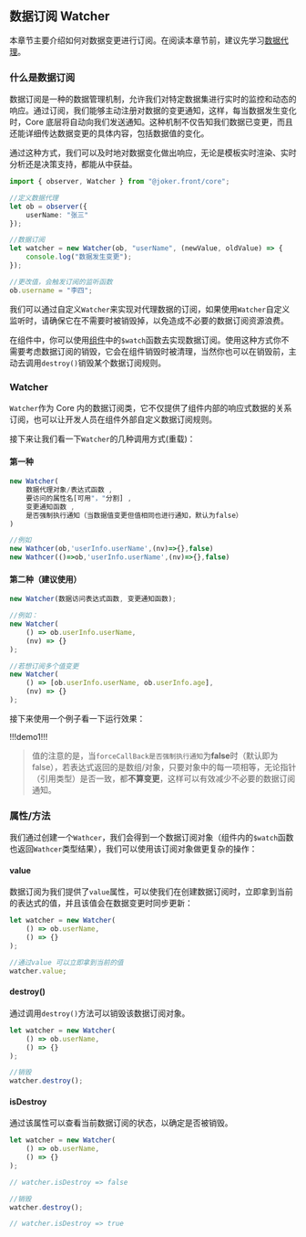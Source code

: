 ## 数据订阅 Watcher

本章节主要介绍如何对数据变更进行订阅。在阅读本章节前，建议先学习[数据代理](/base/observer)。

### 什么是数据订阅

数据订阅是一种的数据管理机制，允许我们对特定数据集进行实时的监控和动态的响应。通过订阅，我们能够主动注册对数据的变更通知，这样，每当数据发生变化时，Core 底层将自动向我们发送通知。这种机制不仅告知我们数据已变更，而且还能详细传达数据变更的具体内容，包括数据值的变化。

通过这种方式，我们可以及时地对数据变化做出响应，无论是模板实时渲染、实时分析还是决策支持，都能从中获益。

```ts
import { observer, Watcher } from "@joker.front/core";

//定义数据代理
let ob = observer({
    userName: "张三"
});

//数据订阅
let watcher = new Watcher(ob, "userName", (newValue, oldValue) => {
    console.log("数据发生变更");
});

//更改值，会触发订阅的监听函数
ob.username = "李四";
```

我们可以通过自定义`Watcher`来实现对代理数据的订阅，如果使用`Watcher`自定义监听时，请确保它在不需要时被销毁掉，以免造成不必要的数据订阅资源浪费。

在组件中，你可以使用[组件](/base/component-api)中的`$watch`函数去实现数据订阅。使用这种方式你不需要考虑数据订阅的销毁，它会在组件销毁时被清理，当然你也可以在销毁前，主动去调用`destroy()`销毁某个数据订阅规则。

### Watcher

`Watcher`作为 Core 内的数据订阅类，它不仅提供了组件内部的响应式数据的关系订阅，也可以让开发人员在组件外部自定义数据订阅规则。

接下来让我们看一下`Watcher`的几种调用方式(重载)：

#### 第一种

```ts
new Watcher(
    数据代理对象/表达式函数 ,
    要访问的属性名[可用"，"分割] ,
    变更通知函数 ,
    是否强制执行通知（当数据值变更但值相同也进行通知，默认为false）
)

//例如
new Wathcer(ob,'userInfo.userName',(nv)=>{},false)
new Wathcer(()=>ob,'userInfo.userName',(nv)=>{},false)
```

#### 第二种（建议使用）

```ts
new Watcher(数据访问表达式函数, 变更通知函数);

//例如：
new Watcher(
    () => ob.userInfo.userName,
    (nv) => {}
);

//若想订阅多个值变更
new Watcher(
    () => [ob.userInfo.userName, ob.userInfo.age],
    (nv) => {}
);
```

接下来使用一个例子看一下运行效果：

!!!demo1!!!

> 值的注意的是，当`forceCallBack是否强制执行通知`为**false**时（默认即为 false），若表达式返回的是数组/对象，只要对象中的每一项相等，无论指针（引用类型）是否一致，都**不算变更**，这样可以有效减少不必要的数据订阅通知。

### 属性/方法

我们通过创建一个`Wathcer`，我们会得到一个数据订阅对象（组件内的`$watch`函数也返回`Wathcer`类型结果），我们可以使用该订阅对象做更复杂的操作：

#### value

数据订阅为我们提供了`value`属性，可以使我们在创建数据订阅时，立即拿到当前的表达式的值，并且该值会在数据变更时同步更新：

```ts
let watcher = new Watcher(
    () => ob.userName,
    () => {}
);

//通过value 可以立即拿到当前的值
watcher.value;
```

#### destroy()

通过调用`destroy()`方法可以销毁该数据订阅对象。

```ts
let watcher = new Watcher(
    () => ob.userName,
    () => {}
);

//销毁
watcher.destroy();
```

#### isDestroy

通过该属性可以查看当前数据订阅的状态，以确定是否被销毁。

```ts
let watcher = new Watcher(
    () => ob.userName,
    () => {}
);

// watcher.isDestroy => false

//销毁
watcher.destroy();

// watcher.isDestroy => true
```
